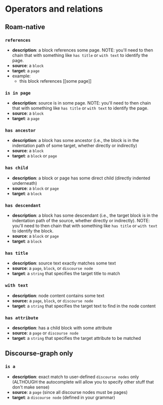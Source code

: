 # Operators and relations

## Roam-native

### `references`

* **description**: a block references some page. NOTE: you'll need to then chain that with something like `has title` or `with text` to identify the page.
* **source**: a `block`
* **target**: a `page`
* example:
  * this block references \[\[some page]]

### `is in page`

* **description**: source is in some page. NOTE: you'll need to then chain that with something like `has title` or `with text` to identify the page.
* **source**: a `block`
* **target**: a `page`

### `has ancestor`

* **description**: a block has some ancestor (i.e., the block is in the indentation path of some target, whether directly or indirectly)
* **source**: a `block`
* **target**: a `block` or `page`

### `has child`

* **description**: a block or page has some direct child (directly indented underneath)
* **source**: a `block` or `page`
* **target**: a `block`

### `has descendant`

* **description**: a block has some descendant (i.e., the target block is in the indentation path of the source, whether directly or indirectly). NOTE: you'll need to then chain that with something like `has title` or `with text` to identify the block.
* **source**: a `block` or `page`
* **target**: a `block`

### `has title`

* **description**: source text exactly matches some text
* **source**: a `page`, `block`, or `discourse node`
* **target**: a `string` that specifies the target title to match

### `with text`

* **description**: node content contains some text
* **source:** a `page`, `block`, or `discourse node`
* **target**: a `string` that specifies the target text to find in the node content

### `has attribute`

* **description**: has a child block with some attribute
* **source**: a `page` or `discourse node`
* **target**: a `string` that specifies the target attribute to be matched

## Discourse-graph only

### `is a`

* **description**: exact match to user-defined `discourse nodes` only (ALTHOUGH the autocomplete will allow you to specify other stuff that don't make sense)
* **source**: a `page` (since all discourse nodes must be pages)
* **target**: a `discourse node` (defined in your grammar)
